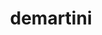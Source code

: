 ---
title: demartini
github: https://github.com/demartini
mode: dark
transition: 3s
archetype:
  - Little Bit of Everything
---